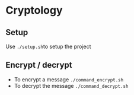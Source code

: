 # Cryptology

## Setup
Use `./setup.sh`to setup the project

## Encrypt / decrypt
- To encrypt a message `./command_encrypt.sh`
- To decrypt the message `./command_decrypt.sh`


